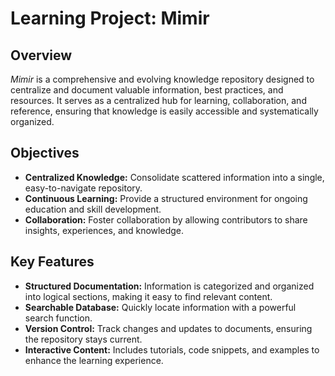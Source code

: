 # Learning Project: Mimir

## Overview

*Mimir* is a comprehensive and evolving knowledge repository designed to centralize and document valuable information, best practices, and resources. It serves as a centralized hub for learning, collaboration, and reference, ensuring that knowledge is easily accessible and systematically organized.

## Objectives

- **Centralized Knowledge:** Consolidate scattered information into a single, easy-to-navigate repository.
- **Continuous Learning:** Provide a structured environment for ongoing education and skill development.
- **Collaboration:** Foster collaboration by allowing contributors to share insights, experiences, and knowledge.

## Key Features

- **Structured Documentation:** Information is categorized and organized into logical sections, making it easy to find relevant content.
- **Searchable Database:** Quickly locate information with a powerful search function.
- **Version Control:** Track changes and updates to documents, ensuring the repository stays current.
- **Interactive Content:** Includes tutorials, code snippets, and examples to enhance the learning experience.
